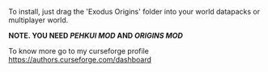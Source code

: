 To install, just drag the 'Exodus Origins' folder into your world datapacks or multiplayer world.

**NOTE. YOU NEED *PEHKUI MOD* AND *ORIGINS MOD***

To know more go to my curseforge profile
https://authors.curseforge.com/dashboard

